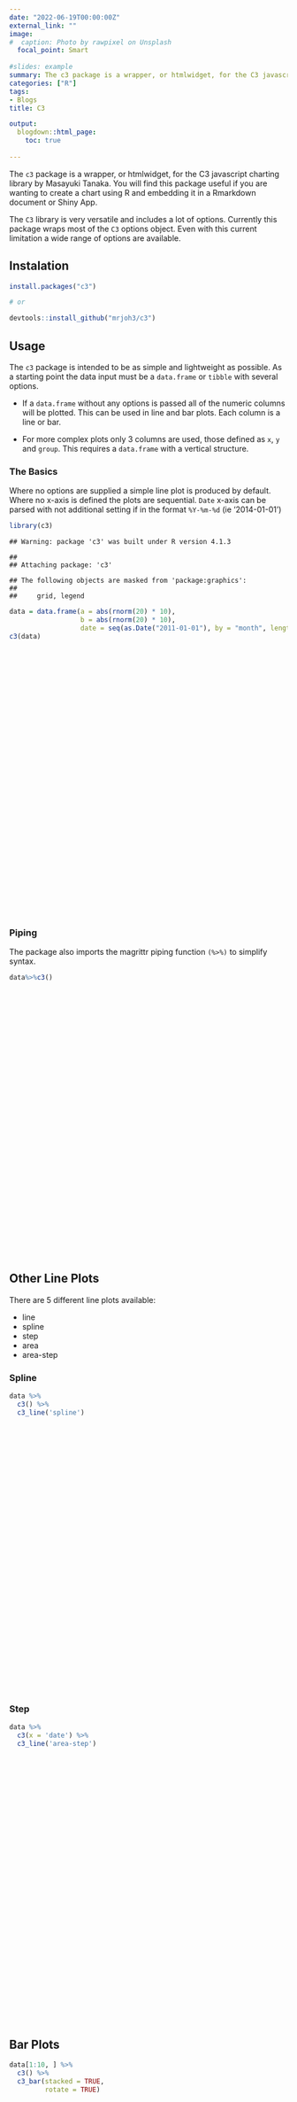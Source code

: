 ```yaml
---
date: "2022-06-19T00:00:00Z"
external_link: ""
image:
#  caption: Photo by rawpixel on Unsplash
  focal_point: Smart
  
#slides: example
summary: The c3 package is a wrapper, or htmlwidget, for the C3 javascript charting library by Masayuki Tanaka. 
categories: ["R"]
tags:
- Blogs
title: C3

output:
  blogdown::html_page:
    toc: true
      
---
```


<script src="/rmarkdown-libs/htmlwidgets/htmlwidgets.js"></script>
<script src="/rmarkdown-libs/d3/d3.min.js"></script>
<link href="/rmarkdown-libs/c3/c3.min.css" rel="stylesheet" />
<script src="/rmarkdown-libs/c3/c3.min.js"></script>
<script src="/rmarkdown-libs/c3-binding/c3.js"></script>
<script src="/rmarkdown-libs/htmlwidgets/htmlwidgets.js"></script>
<script src="/rmarkdown-libs/d3/d3.min.js"></script>
<link href="/rmarkdown-libs/c3/c3.min.css" rel="stylesheet" />
<script src="/rmarkdown-libs/c3/c3.min.js"></script>
<script src="/rmarkdown-libs/c3-binding/c3.js"></script>
<script src="/rmarkdown-libs/htmlwidgets/htmlwidgets.js"></script>
<script src="/rmarkdown-libs/d3/d3.min.js"></script>
<link href="/rmarkdown-libs/c3/c3.min.css" rel="stylesheet" />
<script src="/rmarkdown-libs/c3/c3.min.js"></script>
<script src="/rmarkdown-libs/c3-binding/c3.js"></script>
<script src="/rmarkdown-libs/htmlwidgets/htmlwidgets.js"></script>
<script src="/rmarkdown-libs/d3/d3.min.js"></script>
<link href="/rmarkdown-libs/c3/c3.min.css" rel="stylesheet" />
<script src="/rmarkdown-libs/c3/c3.min.js"></script>
<script src="/rmarkdown-libs/c3-binding/c3.js"></script>
<script src="/rmarkdown-libs/htmlwidgets/htmlwidgets.js"></script>
<script src="/rmarkdown-libs/d3/d3.min.js"></script>
<link href="/rmarkdown-libs/c3/c3.min.css" rel="stylesheet" />
<script src="/rmarkdown-libs/c3/c3.min.js"></script>
<script src="/rmarkdown-libs/c3-binding/c3.js"></script>
<script src="/rmarkdown-libs/htmlwidgets/htmlwidgets.js"></script>
<script src="/rmarkdown-libs/d3/d3.min.js"></script>
<link href="/rmarkdown-libs/c3/c3.min.css" rel="stylesheet" />
<script src="/rmarkdown-libs/c3/c3.min.js"></script>
<script src="/rmarkdown-libs/c3-binding/c3.js"></script>
<script src="/rmarkdown-libs/htmlwidgets/htmlwidgets.js"></script>
<script src="/rmarkdown-libs/d3/d3.min.js"></script>
<link href="/rmarkdown-libs/c3/c3.min.css" rel="stylesheet" />
<script src="/rmarkdown-libs/c3/c3.min.js"></script>
<script src="/rmarkdown-libs/c3-binding/c3.js"></script>
<script src="/rmarkdown-libs/htmlwidgets/htmlwidgets.js"></script>
<script src="/rmarkdown-libs/d3/d3.min.js"></script>
<link href="/rmarkdown-libs/c3/c3.min.css" rel="stylesheet" />
<script src="/rmarkdown-libs/c3/c3.min.js"></script>
<script src="/rmarkdown-libs/c3-binding/c3.js"></script>
<script src="/rmarkdown-libs/htmlwidgets/htmlwidgets.js"></script>
<script src="/rmarkdown-libs/d3/d3.min.js"></script>
<link href="/rmarkdown-libs/c3/c3.min.css" rel="stylesheet" />
<script src="/rmarkdown-libs/c3/c3.min.js"></script>
<script src="/rmarkdown-libs/c3-binding/c3.js"></script>
<script src="/rmarkdown-libs/htmlwidgets/htmlwidgets.js"></script>
<script src="/rmarkdown-libs/d3/d3.min.js"></script>
<link href="/rmarkdown-libs/c3/c3.min.css" rel="stylesheet" />
<script src="/rmarkdown-libs/c3/c3.min.js"></script>
<script src="/rmarkdown-libs/c3-binding/c3.js"></script>
<script src="/rmarkdown-libs/htmlwidgets/htmlwidgets.js"></script>
<script src="/rmarkdown-libs/d3/d3.min.js"></script>
<link href="/rmarkdown-libs/c3/c3.min.css" rel="stylesheet" />
<script src="/rmarkdown-libs/c3/c3.min.js"></script>
<script src="/rmarkdown-libs/c3-binding/c3.js"></script>
<script src="/rmarkdown-libs/htmlwidgets/htmlwidgets.js"></script>
<script src="/rmarkdown-libs/d3/d3.min.js"></script>
<link href="/rmarkdown-libs/c3/c3.min.css" rel="stylesheet" />
<script src="/rmarkdown-libs/c3/c3.min.js"></script>
<script src="/rmarkdown-libs/c3-binding/c3.js"></script>
<script src="/rmarkdown-libs/htmlwidgets/htmlwidgets.js"></script>
<script src="/rmarkdown-libs/d3/d3.min.js"></script>
<link href="/rmarkdown-libs/c3/c3.min.css" rel="stylesheet" />
<script src="/rmarkdown-libs/c3/c3.min.js"></script>
<script src="/rmarkdown-libs/c3-binding/c3.js"></script>
<script src="/rmarkdown-libs/htmlwidgets/htmlwidgets.js"></script>
<script src="/rmarkdown-libs/d3/d3.min.js"></script>
<link href="/rmarkdown-libs/c3/c3.min.css" rel="stylesheet" />
<script src="/rmarkdown-libs/c3/c3.min.js"></script>
<script src="/rmarkdown-libs/c3-binding/c3.js"></script>
<script src="/rmarkdown-libs/htmlwidgets/htmlwidgets.js"></script>
<script src="/rmarkdown-libs/d3/d3.min.js"></script>
<link href="/rmarkdown-libs/c3/c3.min.css" rel="stylesheet" />
<script src="/rmarkdown-libs/c3/c3.min.js"></script>
<script src="/rmarkdown-libs/c3-binding/c3.js"></script>
<script src="/rmarkdown-libs/htmlwidgets/htmlwidgets.js"></script>
<script src="/rmarkdown-libs/d3/d3.min.js"></script>
<link href="/rmarkdown-libs/c3/c3.min.css" rel="stylesheet" />
<script src="/rmarkdown-libs/c3/c3.min.js"></script>
<script src="/rmarkdown-libs/c3-binding/c3.js"></script>
<script src="/rmarkdown-libs/htmlwidgets/htmlwidgets.js"></script>
<script src="/rmarkdown-libs/d3/d3.min.js"></script>
<link href="/rmarkdown-libs/c3/c3.min.css" rel="stylesheet" />
<script src="/rmarkdown-libs/c3/c3.min.js"></script>
<script src="/rmarkdown-libs/c3-binding/c3.js"></script>
<script src="/rmarkdown-libs/htmlwidgets/htmlwidgets.js"></script>
<script src="/rmarkdown-libs/d3/d3.min.js"></script>
<link href="/rmarkdown-libs/c3/c3.min.css" rel="stylesheet" />
<script src="/rmarkdown-libs/c3/c3.min.js"></script>
<script src="/rmarkdown-libs/c3-binding/c3.js"></script>

The `c3` package is a wrapper, or htmlwidget, for the C3 javascript charting library by Masayuki Tanaka. You will find this package useful if you are wanting to create a chart using R and embedding it in a Rmarkdown document or Shiny App.

The `C3` library is very versatile and includes a lot of options. Currently this package wraps most of the `C3` options object. Even with this current limitation a wide range of options are available.

## Instalation

``` r
install.packages("c3")

# or

devtools::install_github("mrjoh3/c3")
```

## Usage

The `c3` package is intended to be as simple and lightweight as possible. As a starting point the data input must be a `data.frame` or `tibble` with several options.

-   If a `data.frame` without any options is passed all of the numeric columns will be plotted. This can be used in line and bar plots. Each column is a line or bar.

-   For more complex plots only 3 columns are used, those defined as `x`, `y` and `group`. This requires a `data.frame` with a vertical structure.

### The Basics

Where no options are supplied a simple line plot is produced by default. Where no x-axis is defined the plots are sequential. `Date` x-axis can be parsed with not additional setting if in the format `%Y-%m-%d` (ie ‘2014-01-01’)

``` r
library(c3)
```

    ## Warning: package 'c3' was built under R version 4.1.3

    ## 
    ## Attaching package: 'c3'

    ## The following objects are masked from 'package:graphics':
    ## 
    ##     grid, legend

``` r
data = data.frame(a = abs(rnorm(20) * 10),
                  b = abs(rnorm(20) * 10),
                  date = seq(as.Date("2011-01-01"), by = "month", length.out = 20))
c3(data)
```

<div id="htmlwidget-1" style="width:672px;height:480px;" class="c3 html-widget"></div>
<script type="application/json" data-for="htmlwidget-1">{"x":{"data":{"json":[{"a":4.858,"b":10.4599},{"a":1.5774,"b":9.315},{"a":0.7599,"b":9.0915},{"a":1.2935,"b":1.8001},{"a":11.6133,"b":15.2389},{"a":9.7968,"b":0.4072},{"a":7.1887,"b":7.0839},{"a":0.6286,"b":9.6595},{"a":1.1505,"b":5.669},{"a":4.8779,"b":5.0453},{"a":3.4708,"b":6.0874},{"a":13.3892,"b":0.7775},{"a":5.103,"b":5.3326},{"a":11.3793,"b":16.2103},{"a":13.9982,"b":10.6907},{"a":7.1474,"b":0.7392},{"a":5.7962,"b":4.3492},{"a":17.1896,"b":7.3961},{"a":1.1301,"b":11.9677},{"a":5.9111,"b":7.0234}],"keys":{"value":["a","b"]}},"opts":{"x":null,"y":null,"types":{"a":"numeric","b":"numeric","date":"Date"}}},"evals":[],"jsHooks":[]}</script>

### Piping

The package also imports the magrittr piping function `(%>%)` to simplify syntax.

``` r
data%>%c3()
```

<div id="htmlwidget-2" style="width:672px;height:480px;" class="c3 html-widget"></div>
<script type="application/json" data-for="htmlwidget-2">{"x":{"data":{"json":[{"a":4.858,"b":10.4599},{"a":1.5774,"b":9.315},{"a":0.7599,"b":9.0915},{"a":1.2935,"b":1.8001},{"a":11.6133,"b":15.2389},{"a":9.7968,"b":0.4072},{"a":7.1887,"b":7.0839},{"a":0.6286,"b":9.6595},{"a":1.1505,"b":5.669},{"a":4.8779,"b":5.0453},{"a":3.4708,"b":6.0874},{"a":13.3892,"b":0.7775},{"a":5.103,"b":5.3326},{"a":11.3793,"b":16.2103},{"a":13.9982,"b":10.6907},{"a":7.1474,"b":0.7392},{"a":5.7962,"b":4.3492},{"a":17.1896,"b":7.3961},{"a":1.1301,"b":11.9677},{"a":5.9111,"b":7.0234}],"keys":{"value":["a","b"]}},"opts":{"x":null,"y":null,"types":{"a":"numeric","b":"numeric","date":"Date"}}},"evals":[],"jsHooks":[]}</script>

## Other Line Plots

There are 5 different line plots available:

-   line
-   spline
-   step
-   area
-   area-step

### Spline

``` r
data %>%
  c3() %>%
  c3_line('spline')
```

<div id="htmlwidget-3" style="width:672px;height:480px;" class="c3 html-widget"></div>
<script type="application/json" data-for="htmlwidget-3">{"x":{"data":{"json":[{"a":4.858,"b":10.4599},{"a":1.5774,"b":9.315},{"a":0.7599,"b":9.0915},{"a":1.2935,"b":1.8001},{"a":11.6133,"b":15.2389},{"a":9.7968,"b":0.4072},{"a":7.1887,"b":7.0839},{"a":0.6286,"b":9.6595},{"a":1.1505,"b":5.669},{"a":4.8779,"b":5.0453},{"a":3.4708,"b":6.0874},{"a":13.3892,"b":0.7775},{"a":5.103,"b":5.3326},{"a":11.3793,"b":16.2103},{"a":13.9982,"b":10.6907},{"a":7.1474,"b":0.7392},{"a":5.7962,"b":4.3492},{"a":17.1896,"b":7.3961},{"a":1.1301,"b":11.9677},{"a":5.9111,"b":7.0234}],"keys":{"value":["a","b"]},"type":"spline"},"opts":{"x":null,"y":null,"types":{"a":"numeric","b":"numeric","date":"Date"}}},"evals":[],"jsHooks":[]}</script>

### Step

``` r
data %>%
  c3(x = 'date') %>%
  c3_line('area-step')
```

<div id="htmlwidget-4" style="width:672px;height:480px;" class="c3 html-widget"></div>
<script type="application/json" data-for="htmlwidget-4">{"x":{"data":{"x":"date","json":[{"date":"2011-01-01","a":4.858,"b":10.4599},{"date":"2011-02-01","a":1.5774,"b":9.315},{"date":"2011-03-01","a":0.7599,"b":9.0915},{"date":"2011-04-01","a":1.2935,"b":1.8001},{"date":"2011-05-01","a":11.6133,"b":15.2389},{"date":"2011-06-01","a":9.7968,"b":0.4072},{"date":"2011-07-01","a":7.1887,"b":7.0839},{"date":"2011-08-01","a":0.6286,"b":9.6595},{"date":"2011-09-01","a":1.1505,"b":5.669},{"date":"2011-10-01","a":4.8779,"b":5.0453},{"date":"2011-11-01","a":3.4708,"b":6.0874},{"date":"2011-12-01","a":13.3892,"b":0.7775},{"date":"2012-01-01","a":5.103,"b":5.3326},{"date":"2012-02-01","a":11.3793,"b":16.2103},{"date":"2012-03-01","a":13.9982,"b":10.6907},{"date":"2012-04-01","a":7.1474,"b":0.7392},{"date":"2012-05-01","a":5.7962,"b":4.3492},{"date":"2012-06-01","a":17.1896,"b":7.3961},{"date":"2012-07-01","a":1.1301,"b":11.9677},{"date":"2012-08-01","a":5.9111,"b":7.0234}],"keys":{"value":["date","a","b"]},"type":"area-step"},"opts":{"x":"date","y":null,"types":{"a":"numeric","b":"numeric","date":"Date"}},"axis":{"x":{"label":"date","type":"timeseries"}}},"evals":[],"jsHooks":[]}</script>

## Bar Plots

``` r
data[1:10, ] %>%
  c3() %>%
  c3_bar(stacked = TRUE, 
         rotate = TRUE)
```

<div id="htmlwidget-5" style="width:672px;height:480px;" class="c3 html-widget"></div>
<script type="application/json" data-for="htmlwidget-5">{"x":{"data":{"json":[{"a":4.858,"b":10.4599},{"a":1.5774,"b":9.315},{"a":0.7599,"b":9.0915},{"a":1.2935,"b":1.8001},{"a":11.6133,"b":15.2389},{"a":9.7968,"b":0.4072},{"a":7.1887,"b":7.0839},{"a":0.6286,"b":9.6595},{"a":1.1505,"b":5.669},{"a":4.8779,"b":5.0453}],"keys":{"value":["a","b"]},"type":"bar","groups":{"value":["a","b"]}},"opts":{"x":null,"y":null,"types":{"a":"numeric","b":"numeric","date":"Date"}},"axis":{"x":{"type":"category"},"rotated":true},"bar":{"zerobased":true,"width":{"ratio":0.6}}},"evals":[],"jsHooks":[]}</script>

## Mixed Geometry Plots

Mixed geometry currently only works with a horizontal `data.frame` where each numeric column is plotted.

``` r
data$c <- abs(rnorm(20) *10)
data$d <- abs(rnorm(20) *10)
data %>%
  c3() %>%
  c3_mixedGeom(type = 'bar', 
               stacked = c('b','d'),
               types = list(a='area',
                            c='spline')
               )
```

<div id="htmlwidget-6" style="width:672px;height:480px;" class="c3 html-widget"></div>
<script type="application/json" data-for="htmlwidget-6">{"x":{"data":{"json":[{"a":4.858,"b":10.4599,"c":1.4023,"d":14.1289},{"a":1.5774,"b":9.315,"c":0.2553,"d":17.6621},{"a":0.7599,"b":9.0915,"c":8.3665,"d":18.92},{"a":1.2935,"b":1.8001,"c":18.6624,"d":0.689},{"a":11.6133,"b":15.2389,"c":20.6581,"d":12.0983},{"a":9.7968,"b":0.4072,"c":2.4612,"d":14.4661},{"a":7.1887,"b":7.0839,"c":0.787,"d":12.1548},{"a":0.6286,"b":9.6595,"c":8.5938,"d":17.153},{"a":1.1505,"b":5.669,"c":12.324,"d":0.9452},{"a":4.8779,"b":5.0453,"c":2.6081,"d":11.4216},{"a":3.4708,"b":6.0874,"c":12.8448,"d":13.2329},{"a":13.3892,"b":0.7775,"c":9.1635,"d":4.2314},{"a":5.103,"b":5.3326,"c":7.3258,"d":2.4164},{"a":11.3793,"b":16.2103,"c":9.7296,"d":3.9985},{"a":13.9982,"b":10.6907,"c":2.0652,"d":13.8608},{"a":7.1474,"b":0.7392,"c":5.0592,"d":10.9323},{"a":5.7962,"b":4.3492,"c":11.2524,"d":1.3589},{"a":17.1896,"b":7.3961,"c":1.3359,"d":6.3413},{"a":1.1301,"b":11.9677,"c":25.7613,"d":1.9029},{"a":5.9111,"b":7.0234,"c":1.3575,"d":13.7361}],"keys":{"value":["a","b","c","d"]},"type":"bar","types":{"a":"area","c":"spline"},"groups":["b","d"]},"opts":{"x":null,"y":null,"types":{"a":"numeric","b":"numeric","date":"Date","c":"numeric","d":"numeric"}}},"evals":[],"jsHooks":[]}</script>

## Secondary Y Axis

To use a secondary Y axis columns must first be matched to an axis and then the secondary axis made visible.

``` r
data %>% 
  dplyr::select(date, a, b) %>%
  c3(x = 'date',
     axes = list(a = 'y',
                 b = 'y2')) %>% 
  c3_mixedGeom(types = list(a = 'line',
                            b = 'area')) %>% 
  y2Axis()
```

<div id="htmlwidget-7" style="width:672px;height:480px;" class="c3 html-widget"></div>
<script type="application/json" data-for="htmlwidget-7">{"x":{"data":{"axes":{"a":"y","b":"y2"},"x":"date","json":[{"date":"2011-01-01","a":4.858,"b":10.4599},{"date":"2011-02-01","a":1.5774,"b":9.315},{"date":"2011-03-01","a":0.7599,"b":9.0915},{"date":"2011-04-01","a":1.2935,"b":1.8001},{"date":"2011-05-01","a":11.6133,"b":15.2389},{"date":"2011-06-01","a":9.7968,"b":0.4072},{"date":"2011-07-01","a":7.1887,"b":7.0839},{"date":"2011-08-01","a":0.6286,"b":9.6595},{"date":"2011-09-01","a":1.1505,"b":5.669},{"date":"2011-10-01","a":4.8779,"b":5.0453},{"date":"2011-11-01","a":3.4708,"b":6.0874},{"date":"2011-12-01","a":13.3892,"b":0.7775},{"date":"2012-01-01","a":5.103,"b":5.3326},{"date":"2012-02-01","a":11.3793,"b":16.2103},{"date":"2012-03-01","a":13.9982,"b":10.6907},{"date":"2012-04-01","a":7.1474,"b":0.7392},{"date":"2012-05-01","a":5.7962,"b":4.3492},{"date":"2012-06-01","a":17.1896,"b":7.3961},{"date":"2012-07-01","a":1.1301,"b":11.9677},{"date":"2012-08-01","a":5.9111,"b":7.0234}],"keys":{"value":["date","a","b"]},"type":"line","types":{"a":"line","b":"area"}},"opts":{"x":"date","y":null,"types":{"date":"Date","a":"numeric","b":"numeric"}},"axis":{"x":{"label":"date","type":"timeseries"},"y2":{"show":true}}},"evals":[],"jsHooks":[]}</script>

## Scatter Plot

``` r
mtcars %>%
  c3(x = 'mpg', 
     y = 'wt', 
     group = 'cyl') %>% 
  c3_scatter()
```

<div id="htmlwidget-8" style="width:672px;height:480px;" class="c3 html-widget"></div>
<script type="application/json" data-for="htmlwidget-8">{"x":{"data":{"json":[{"4":2.32,"6":2.62,"8":3.44,"4_x":22.8,"6_x":21,"8_x":18.7},{"4":3.19,"6":2.875,"8":3.57,"4_x":24.4,"6_x":21,"8_x":14.3},{"4":3.15,"6":3.215,"8":4.07,"4_x":22.8,"6_x":21.4,"8_x":16.4},{"4":2.2,"6":3.46,"8":3.73,"4_x":32.4,"6_x":18.1,"8_x":17.3},{"4":1.615,"6":3.44,"8":3.78,"4_x":30.4,"6_x":19.2,"8_x":15.2},{"4":1.835,"6":3.44,"8":5.25,"4_x":33.9,"6_x":17.8,"8_x":10.4},{"4":2.465,"6":2.77,"8":5.424,"4_x":21.5,"6_x":19.7,"8_x":10.4},{"4":1.935,"8":5.345,"4_x":27.3,"8_x":14.7},{"4":2.14,"8":3.52,"4_x":26,"8_x":15.5},{"4":1.513,"8":3.435,"4_x":30.4,"8_x":15.2},{"4":2.78,"8":3.84,"4_x":21.4,"8_x":13.3},{"8":3.845,"8_x":19.2},{"8":3.17,"8_x":15.8},{"8":3.57,"8_x":15}],"keys":{"value":["4","6","8","4_x","6_x","8_x"]},"xs":{"6":"6_x","4":"4_x","8":"8_x"},"type":"scatter"},"opts":{"x":"mpg","y":"wt","types":{"mpg":"numeric","cyl":"numeric","disp":"numeric","hp":"numeric","drat":"numeric","wt":"numeric","qsec":"numeric","vs":"numeric","am":"numeric","gear":"numeric","carb":"numeric"}},"axis":{"x":{"label":"mpg"},"y":{"label":"wt"}}},"evals":[],"jsHooks":[]}</script>

## Pie Charts

``` r
data.frame(India = 45,
           Bangladesh = 20,
           SriLanka = 10) %>% 
  c3() %>% 
  c3_pie()
```

<div id="htmlwidget-9" style="width:672px;height:480px;" class="c3 html-widget"></div>
<script type="application/json" data-for="htmlwidget-9">{"x":{"data":{"json":[{"India":45,"Bangladesh":20,"SriLanka":10}],"keys":{"value":["India","Bangladesh","SriLanka"]},"type":"pie"},"opts":{"x":null,"y":null,"types":{"India":"numeric","Bangladesh":"numeric","SriLanka":"numeric"}},"pie":{"expand":true,"label":{"show":true,"threshold":null,"format":null}}},"evals":[],"jsHooks":[]}</script>

## Donut Charts

``` r
data.frame(red = 82, green = 33, blue = 93) %>% 
  c3(colors = list(red = 'red',
                   green = 'green',
                   blue = 'blue')) %>% 
  c3_donut(title = '#d053ee')
```

<div id="htmlwidget-10" style="width:672px;height:480px;" class="c3 html-widget"></div>
<script type="application/json" data-for="htmlwidget-10">{"x":{"data":{"colors":{"red":"red","green":"green","blue":"blue"},"json":[{"red":82,"green":33,"blue":93}],"keys":{"value":["red","green","blue"]},"type":"donut"},"opts":{"x":null,"y":null,"types":{"red":"numeric","green":"numeric","blue":"numeric"}},"donut":{"expand":true,"title":"#d053ee","label":{"show":true,"threshold":null,"format":null}}},"evals":[],"jsHooks":[]}</script>

## Gauge Charts

``` r
data.frame(data = 80) %>% 
  c3() %>% 
  c3_gauge()
```

<div id="htmlwidget-11" style="width:672px;height:480px;" class="c3 html-widget"></div>
<script type="application/json" data-for="htmlwidget-11">{"x":{"data":{"json":[{"data":80}],"keys":{"value":["data"]},"type":"gauge"},"opts":{"x":null,"y":null,"types":{"data":"numeric"}},"gauge":{"label":null,"min":0,"max":100,"units":null,"width":null},"color":{"pattern":["#FF0000","#F97600","#F6C600","#60B044"],"threshold":{"unit":"value","max":100,"values":[30,60,90,100]}},"size":{"height":null}},"evals":[],"jsHooks":[]}</script>

## Grid Lines & Annotation

``` r
data %>%
  c3() %>%
  grid('y') %>%
  grid('x', 
       show = F, 
       lines = data.frame(value = c(3, 10), 
                          text= c('Line 1','Line 2')))
```

<div id="htmlwidget-12" style="width:672px;height:480px;" class="c3 html-widget"></div>
<script type="application/json" data-for="htmlwidget-12">{"x":{"data":{"json":[{"a":4.858,"b":10.4599,"c":1.4023,"d":14.1289},{"a":1.5774,"b":9.315,"c":0.2553,"d":17.6621},{"a":0.7599,"b":9.0915,"c":8.3665,"d":18.92},{"a":1.2935,"b":1.8001,"c":18.6624,"d":0.689},{"a":11.6133,"b":15.2389,"c":20.6581,"d":12.0983},{"a":9.7968,"b":0.4072,"c":2.4612,"d":14.4661},{"a":7.1887,"b":7.0839,"c":0.787,"d":12.1548},{"a":0.6286,"b":9.6595,"c":8.5938,"d":17.153},{"a":1.1505,"b":5.669,"c":12.324,"d":0.9452},{"a":4.8779,"b":5.0453,"c":2.6081,"d":11.4216},{"a":3.4708,"b":6.0874,"c":12.8448,"d":13.2329},{"a":13.3892,"b":0.7775,"c":9.1635,"d":4.2314},{"a":5.103,"b":5.3326,"c":7.3258,"d":2.4164},{"a":11.3793,"b":16.2103,"c":9.7296,"d":3.9985},{"a":13.9982,"b":10.6907,"c":2.0652,"d":13.8608},{"a":7.1474,"b":0.7392,"c":5.0592,"d":10.9323},{"a":5.7962,"b":4.3492,"c":11.2524,"d":1.3589},{"a":17.1896,"b":7.3961,"c":1.3359,"d":6.3413},{"a":1.1301,"b":11.9677,"c":25.7613,"d":1.9029},{"a":5.9111,"b":7.0234,"c":1.3575,"d":13.7361}],"keys":{"value":["a","b","c","d"]}},"opts":{"x":null,"y":null,"types":{"a":"numeric","b":"numeric","date":"Date","c":"numeric","d":"numeric"}},"grid":{"y":{"show":true},"x":{"show":false,"lines":{"value":[3,10],"text":["Line 1","Line 2"]}}}},"evals":[],"jsHooks":[]}</script>

## Sub-chart

``` r
data %>%
  c3(x = 'date') %>%
  subchart()
```

<div id="htmlwidget-13" style="width:672px;height:480px;" class="c3 html-widget"></div>
<script type="application/json" data-for="htmlwidget-13">{"x":{"data":{"x":"date","json":[{"date":"2011-01-01","a":4.858,"b":10.4599,"c":1.4023,"d":14.1289},{"date":"2011-02-01","a":1.5774,"b":9.315,"c":0.2553,"d":17.6621},{"date":"2011-03-01","a":0.7599,"b":9.0915,"c":8.3665,"d":18.92},{"date":"2011-04-01","a":1.2935,"b":1.8001,"c":18.6624,"d":0.689},{"date":"2011-05-01","a":11.6133,"b":15.2389,"c":20.6581,"d":12.0983},{"date":"2011-06-01","a":9.7968,"b":0.4072,"c":2.4612,"d":14.4661},{"date":"2011-07-01","a":7.1887,"b":7.0839,"c":0.787,"d":12.1548},{"date":"2011-08-01","a":0.6286,"b":9.6595,"c":8.5938,"d":17.153},{"date":"2011-09-01","a":1.1505,"b":5.669,"c":12.324,"d":0.9452},{"date":"2011-10-01","a":4.8779,"b":5.0453,"c":2.6081,"d":11.4216},{"date":"2011-11-01","a":3.4708,"b":6.0874,"c":12.8448,"d":13.2329},{"date":"2011-12-01","a":13.3892,"b":0.7775,"c":9.1635,"d":4.2314},{"date":"2012-01-01","a":5.103,"b":5.3326,"c":7.3258,"d":2.4164},{"date":"2012-02-01","a":11.3793,"b":16.2103,"c":9.7296,"d":3.9985},{"date":"2012-03-01","a":13.9982,"b":10.6907,"c":2.0652,"d":13.8608},{"date":"2012-04-01","a":7.1474,"b":0.7392,"c":5.0592,"d":10.9323},{"date":"2012-05-01","a":5.7962,"b":4.3492,"c":11.2524,"d":1.3589},{"date":"2012-06-01","a":17.1896,"b":7.3961,"c":1.3359,"d":6.3413},{"date":"2012-07-01","a":1.1301,"b":11.9677,"c":25.7613,"d":1.9029},{"date":"2012-08-01","a":5.9111,"b":7.0234,"c":1.3575,"d":13.7361}],"keys":{"value":["date","a","b","c","d"]}},"opts":{"x":"date","y":null,"types":{"a":"numeric","b":"numeric","date":"Date","c":"numeric","d":"numeric"}},"axis":{"x":{"label":"date","type":"timeseries"}},"subchart":{"show":true,"size":{"height":20}}},"evals":[],"jsHooks":[]}</script>

## Color Palette

Plot color palettes can be changed to either `RColorBrewer` or `viridis` palettes using either `RColorBrewer` (S3 method) or `c3_viridus`.

``` r
data.frame(sugar = 20, 
           fat = 45, 
           salt = 10, 
           vegetables = 60) %>% 
  c3() %>% 
  c3_pie() %>%
  RColorBrewer()
```

<div id="htmlwidget-14" style="width:672px;height:480px;" class="c3 html-widget"></div>
<script type="application/json" data-for="htmlwidget-14">{"x":{"data":{"json":[{"sugar":20,"fat":45,"salt":10,"vegetables":60}],"keys":{"value":["sugar","fat","salt","vegetables"]},"type":"pie"},"opts":{"x":null,"y":null,"types":{"sugar":"numeric","fat":"numeric","salt":"numeric","vegetables":"numeric"}},"pie":{"expand":true,"label":{"show":true,"threshold":null,"format":null}},"color":{"pattern":["#D7191C","#FDAE61","#ABDDA4","#2B83BA"]}},"evals":[],"jsHooks":[]}</script>

``` r
data.frame(sugar = 20, 
           fat = 45, 
           salt = 10, 
           vegetables = 60) %>% 
  c3() %>% 
  c3_pie() %>%
  c3_viridis()
```

<div id="htmlwidget-15" style="width:672px;height:480px;" class="c3 html-widget"></div>
<script type="application/json" data-for="htmlwidget-15">{"x":{"data":{"json":[{"sugar":20,"fat":45,"salt":10,"vegetables":60}],"keys":{"value":["sugar","fat","salt","vegetables"]},"type":"pie"},"opts":{"x":null,"y":null,"types":{"sugar":"numeric","fat":"numeric","salt":"numeric","vegetables":"numeric"}},"pie":{"expand":true,"label":{"show":true,"threshold":null,"format":null}},"color":{"pattern":["#440154","#31688E","#35B779","#FDE725"]}},"evals":[],"jsHooks":[]}</script>

## Point Size

``` r
data %>%
  c3(x = 'date') %>%
  point_options(r = 6, 
                expand.r = 2)
```

<div id="htmlwidget-16" style="width:672px;height:480px;" class="c3 html-widget"></div>
<script type="application/json" data-for="htmlwidget-16">{"x":{"data":{"x":"date","json":[{"date":"2011-01-01","a":4.858,"b":10.4599,"c":1.4023,"d":14.1289},{"date":"2011-02-01","a":1.5774,"b":9.315,"c":0.2553,"d":17.6621},{"date":"2011-03-01","a":0.7599,"b":9.0915,"c":8.3665,"d":18.92},{"date":"2011-04-01","a":1.2935,"b":1.8001,"c":18.6624,"d":0.689},{"date":"2011-05-01","a":11.6133,"b":15.2389,"c":20.6581,"d":12.0983},{"date":"2011-06-01","a":9.7968,"b":0.4072,"c":2.4612,"d":14.4661},{"date":"2011-07-01","a":7.1887,"b":7.0839,"c":0.787,"d":12.1548},{"date":"2011-08-01","a":0.6286,"b":9.6595,"c":8.5938,"d":17.153},{"date":"2011-09-01","a":1.1505,"b":5.669,"c":12.324,"d":0.9452},{"date":"2011-10-01","a":4.8779,"b":5.0453,"c":2.6081,"d":11.4216},{"date":"2011-11-01","a":3.4708,"b":6.0874,"c":12.8448,"d":13.2329},{"date":"2011-12-01","a":13.3892,"b":0.7775,"c":9.1635,"d":4.2314},{"date":"2012-01-01","a":5.103,"b":5.3326,"c":7.3258,"d":2.4164},{"date":"2012-02-01","a":11.3793,"b":16.2103,"c":9.7296,"d":3.9985},{"date":"2012-03-01","a":13.9982,"b":10.6907,"c":2.0652,"d":13.8608},{"date":"2012-04-01","a":7.1474,"b":0.7392,"c":5.0592,"d":10.9323},{"date":"2012-05-01","a":5.7962,"b":4.3492,"c":11.2524,"d":1.3589},{"date":"2012-06-01","a":17.1896,"b":7.3961,"c":1.3359,"d":6.3413},{"date":"2012-07-01","a":1.1301,"b":11.9677,"c":25.7613,"d":1.9029},{"date":"2012-08-01","a":5.9111,"b":7.0234,"c":1.3575,"d":13.7361}],"keys":{"value":["date","a","b","c","d"]}},"opts":{"x":"date","y":null,"types":{"a":"numeric","b":"numeric","date":"Date","c":"numeric","d":"numeric"}},"axis":{"x":{"label":"date","type":"timeseries"}},"point":{"show":true,"r":6,"focus":{"expand":{"enabled":true,"r":12}},"select":{"r":24}}},"evals":[],"jsHooks":[]}</script>

## On Click

Onclick, onmouseover and onmouseout are all available via the `c3` function. To use wrap a js function as a character string to `htmlwidgets::JS()`. Please see the `C3.js` documentation and examples. The example below should be enough to get you started.

``` r
data %>% 
    c3(onclick = htmlwidgets::JS('function(d, element){console.log(d)}'))
```

<div id="htmlwidget-17" style="width:672px;height:480px;" class="c3 html-widget"></div>
<script type="application/json" data-for="htmlwidget-17">{"x":{"data":{"onclick":"function(d, element){console.log(d)}","json":[{"a":4.858,"b":10.4599,"c":1.4023,"d":14.1289},{"a":1.5774,"b":9.315,"c":0.2553,"d":17.6621},{"a":0.7599,"b":9.0915,"c":8.3665,"d":18.92},{"a":1.2935,"b":1.8001,"c":18.6624,"d":0.689},{"a":11.6133,"b":15.2389,"c":20.6581,"d":12.0983},{"a":9.7968,"b":0.4072,"c":2.4612,"d":14.4661},{"a":7.1887,"b":7.0839,"c":0.787,"d":12.1548},{"a":0.6286,"b":9.6595,"c":8.5938,"d":17.153},{"a":1.1505,"b":5.669,"c":12.324,"d":0.9452},{"a":4.8779,"b":5.0453,"c":2.6081,"d":11.4216},{"a":3.4708,"b":6.0874,"c":12.8448,"d":13.2329},{"a":13.3892,"b":0.7775,"c":9.1635,"d":4.2314},{"a":5.103,"b":5.3326,"c":7.3258,"d":2.4164},{"a":11.3793,"b":16.2103,"c":9.7296,"d":3.9985},{"a":13.9982,"b":10.6907,"c":2.0652,"d":13.8608},{"a":7.1474,"b":0.7392,"c":5.0592,"d":10.9323},{"a":5.7962,"b":4.3492,"c":11.2524,"d":1.3589},{"a":17.1896,"b":7.3961,"c":1.3359,"d":6.3413},{"a":1.1301,"b":11.9677,"c":25.7613,"d":1.9029},{"a":5.9111,"b":7.0234,"c":1.3575,"d":13.7361}],"keys":{"value":["a","b","c","d"]}},"opts":{"x":null,"y":null,"types":{"a":"numeric","b":"numeric","date":"Date","c":"numeric","d":"numeric"}}},"evals":["data.onclick"],"jsHooks":[]}</script>

## Tooltips

C3 tooltips are readily modified with the use of javascript functions. For further detail see the `C3.js` documentation. Or for more advanced usage see the `C3.js` examples page.

``` r
library("htmlwidgets")
```

    ## Warning: package 'htmlwidgets' was built under R version 4.1.3

``` r
data %>%
  c3() %>%
  tooltip(format = list(title = JS("function (x) { return 'Data ' + x; }"),
                        name = JS('function (name, ratio, id, index) { return name; }'),
                        value = JS('function (value, ratio, id, index) { return ratio; }')))
```

<div id="htmlwidget-18" style="width:672px;height:480px;" class="c3 html-widget"></div>
<script type="application/json" data-for="htmlwidget-18">{"x":{"data":{"json":[{"a":4.858,"b":10.4599,"c":1.4023,"d":14.1289},{"a":1.5774,"b":9.315,"c":0.2553,"d":17.6621},{"a":0.7599,"b":9.0915,"c":8.3665,"d":18.92},{"a":1.2935,"b":1.8001,"c":18.6624,"d":0.689},{"a":11.6133,"b":15.2389,"c":20.6581,"d":12.0983},{"a":9.7968,"b":0.4072,"c":2.4612,"d":14.4661},{"a":7.1887,"b":7.0839,"c":0.787,"d":12.1548},{"a":0.6286,"b":9.6595,"c":8.5938,"d":17.153},{"a":1.1505,"b":5.669,"c":12.324,"d":0.9452},{"a":4.8779,"b":5.0453,"c":2.6081,"d":11.4216},{"a":3.4708,"b":6.0874,"c":12.8448,"d":13.2329},{"a":13.3892,"b":0.7775,"c":9.1635,"d":4.2314},{"a":5.103,"b":5.3326,"c":7.3258,"d":2.4164},{"a":11.3793,"b":16.2103,"c":9.7296,"d":3.9985},{"a":13.9982,"b":10.6907,"c":2.0652,"d":13.8608},{"a":7.1474,"b":0.7392,"c":5.0592,"d":10.9323},{"a":5.7962,"b":4.3492,"c":11.2524,"d":1.3589},{"a":17.1896,"b":7.3961,"c":1.3359,"d":6.3413},{"a":1.1301,"b":11.9677,"c":25.7613,"d":1.9029},{"a":5.9111,"b":7.0234,"c":1.3575,"d":13.7361}],"keys":{"value":["a","b","c","d"]}},"opts":{"x":null,"y":null,"types":{"a":"numeric","b":"numeric","date":"Date","c":"numeric","d":"numeric"}},"tooltip":{"show":true,"grouped":true,"format":{"title":"function (x) { return 'Data ' + x; }","name":"function (name, ratio, id, index) { return name; }","value":"function (value, ratio, id, index) { return ratio; }"}}},"evals":["tooltip.format.title","tooltip.format.name","tooltip.format.value"],"jsHooks":[]}</script>
